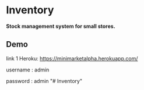 # Inventory
**Stock management system for small stores.**

## Demo

link 1 Heroku: https://minimarketalpha.herokuapp.com/

username : admin

password : admin
"# Inventory" 
